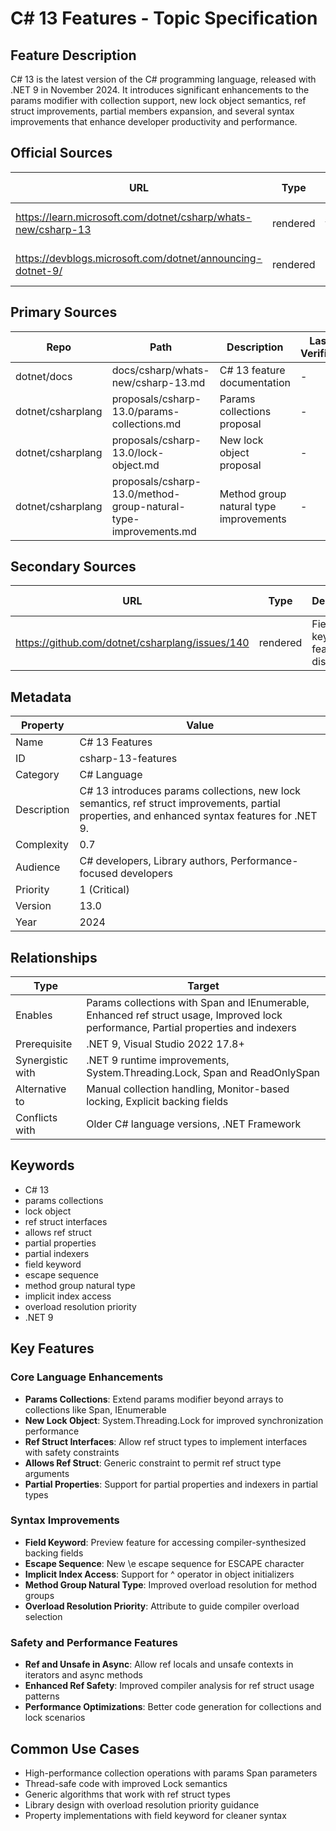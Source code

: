 # C# 13 Features - Topic Specification

## Feature Description

C# 13 is the latest version of the C# programming language, released with .NET 9 in November 2024. It introduces significant enhancements to the params modifier with collection support, new lock object semantics, ref struct improvements, partial members expansion, and several syntax improvements that enhance developer productivity and performance.

## Official Sources

| URL | Type | Description | Last Verified |
| --- | --- | --- | --- |
| https://learn.microsoft.com/dotnet/csharp/whats-new/csharp-13 | rendered | Official C# 13 features documentation | - |
| https://devblogs.microsoft.com/dotnet/announcing-dotnet-9/ | rendered | .NET 9 and C# 13 announcement | - |

## Primary Sources

| Repo | Path | Description | Last Verified |
| --- | --- | --- | --- |
| dotnet/docs | docs/csharp/whats-new/csharp-13.md | C# 13 feature documentation | - |
| dotnet/csharplang | proposals/csharp-13.0/params-collections.md | Params collections proposal | - |
| dotnet/csharplang | proposals/csharp-13.0/lock-object.md | New lock object proposal | - |
| dotnet/csharplang | proposals/csharp-13.0/method-group-natural-type-improvements.md | Method group natural type improvements | - |

## Secondary Sources

| URL | Type | Description | Last Verified |
| --- | --- | --- | --- |
| https://github.com/dotnet/csharplang/issues/140 | rendered | Field keyword feature discussion | - |

## Metadata

| Property | Value |
| --- | --- |
| Name | C# 13 Features |
| ID | csharp-13-features |
| Category | C# Language |
| Description | C# 13 introduces params collections, new lock semantics, ref struct improvements, partial properties, and enhanced syntax features for .NET 9. |
| Complexity | 0.7 |
| Audience | C# developers, Library authors, Performance-focused developers |
| Priority | 1 (Critical) |
| Version | 13.0 |
| Year | 2024 |

## Relationships

| Type | Target |
| --- | --- |
| Enables | Params collections with Span and IEnumerable, Enhanced ref struct usage, Improved lock performance, Partial properties and indexers |
| Prerequisite | .NET 9, Visual Studio 2022 17.8+ |
| Synergistic with | .NET 9 runtime improvements, System.Threading.Lock, Span and ReadOnlySpan |
| Alternative to | Manual collection handling, Monitor-based locking, Explicit backing fields |
| Conflicts with | Older C# language versions, .NET Framework |

## Keywords

- C# 13
- params collections
- lock object
- ref struct interfaces
- allows ref struct
- partial properties
- partial indexers
- field keyword
- escape sequence
- method group natural type
- implicit index access
- overload resolution priority
- .NET 9

## Key Features

### Core Language Enhancements

- **Params Collections**: Extend params modifier beyond arrays to collections like Span, IEnumerable
- **New Lock Object**: System.Threading.Lock for improved synchronization performance
- **Ref Struct Interfaces**: Allow ref struct types to implement interfaces with safety constraints
- **Allows Ref Struct**: Generic constraint to permit ref struct type arguments
- **Partial Properties**: Support for partial properties and indexers in partial types

### Syntax Improvements

- **Field Keyword**: Preview feature for accessing compiler-synthesized backing fields
- **Escape Sequence**: New \\e escape sequence for ESCAPE character
- **Implicit Index Access**: Support for ^ operator in object initializers
- **Method Group Natural Type**: Improved overload resolution for method groups
- **Overload Resolution Priority**: Attribute to guide compiler overload selection

### Safety and Performance Features

- **Ref and Unsafe in Async**: Allow ref locals and unsafe contexts in iterators and async methods
- **Enhanced Ref Safety**: Improved compiler analysis for ref struct usage patterns
- **Performance Optimizations**: Better code generation for collections and lock scenarios

## Common Use Cases

- High-performance collection operations with params Span parameters
- Thread-safe code with improved Lock semantics
- Generic algorithms that work with ref struct types
- Library design with overload resolution priority guidance
- Property implementations with field keyword for cleaner syntax